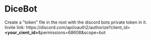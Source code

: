 # DiceBot 
Create a "token" file in the root with the discord bots private token in it.<br/>
Invite link: h<span>ttps://discord</span>.com/api/oauth2/authorize?client_id=**<your_cient_id>**&permissions=68608&scope=bot
